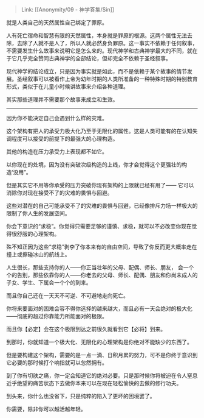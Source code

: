 > Link: [[Anonymity/09 - 神学答集/Sin]]

就是人类自己的天然属性自己绑定了罪原。

人有死亡宿命和智慧有限的天然属性，本身就是罪原的根源。这两个属性无法去除，去除了人就不是人了，所以人就必然身负罪原。这一事实不依赖于任何叙事，不需要发生什么故事来说明它是怎么来的。现代神学和古典神学最大的不同，就在于它几乎完全赞同古典神学的全部结论，但却完全不依赖于圣经叙事。

现代神学的结论成立，只是因为事实就是如此，而不是依赖于某个故事的情节发展。圣经叙事可以被看作上帝为幼年时期的人类所准备的一种特殊时期的特别教育形式，类似于在儿童小时候讲故事来介绍各种道理。

其实那些道理并不需要那个故事来成立和生效。

---

因为你不能决定自己会遇到什么样的灾难。

这个架构有把人的承受力极大化乃至于无限化的属性。这是人类可能有的在认知失调程度可以接受的前提下的最强大的心理构造。

其他的构造在压力承受力上表现都不如它。

以你现在的处境，因为没有突破次级构造的上线，你才会觉得这个更强壮的构造‘没用”。

但是其实它不用等你承受的压力突破你现有架构的上限就已经有用了——
它可以消除你对现在接受不了的灾难的畏惧与回避。

这些对潜在的自己可能承受不了的灾难的畏惧与回避，已经像排斥力场一样极大的限制了你人生的发展空间。

你会下意识的“求稳”。你觉得只需要足够的谨慎、求稳，就可以不必改变你现在觉得很舒服的心理架构。

殊不知正因为这些“求稳”剥李了你本来有的自由空间，导致了你反而更大概率走在撞上或擦碰冰山的航线上。

人生很长，那些支持你的人——你正当壮年的父母、配偶、师长、朋友，
会一个个的告别，那些依靠你的人——你老去的父母、师长、配偶、朋友和你尚末成人的子女、学生、下属会一个个的到来。

而且你自己还在一天天不可逆、不可避地走向死亡。

你将来要面对的困难会容不得你选择的越来越大，而且必有一天会绝对的极大化——彻底的超过你靠能力所能面对的极限。

而且你【必定】会在这个极限到达之前很久就看到它【必将】到来。

到那时，你就知道一个极大化、无限化的心理架构是你绝对不能缺少的东西了。

但是要构建这个架构，需要的是一点一滴、日积月累的努力，可不是你终于意识到它必要的那时候打个响指就可以忽然拥有。

到了你有切肤之痛，你一定会知道它的绝对必要。只是那时候你将被迫在令人窒息近乎绝望的痛苦状态下去做你本来可以在现在轻松愉快的去做的修行功夫。

到头来，你什么也没省下，只是纯粹的陷入了更坏的困境罢了。

你需要，除非你可以越活越年轻。